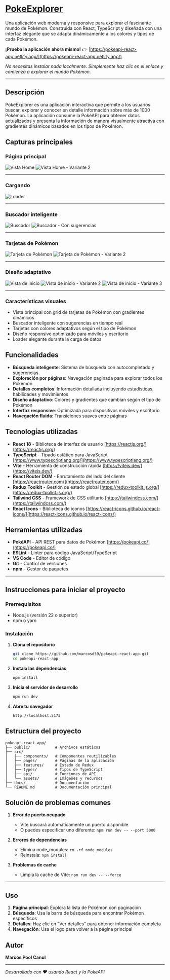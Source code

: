 # [PokeExplorer](https://pokeapi-react-app.netlify.app/)

Una aplicación web moderna y responsive para explorar el fascinante mundo de Pokémon. Construida con React, TypeScript y diseñada con una interfaz elegante que se adapta dinámicamente a los colores y tipos de cada Pokémon.

**¡Prueba la aplicación ahora mismo!** 👉 [https://pokeapi-react-app.netlify.app/](https://pokeapi-react-app.netlify.app/)

_No necesitas instalar nada localmente. Simplemente haz clic en el enlace y comienza a explorar el mundo Pokémon._

---

## Descripción

PokeExplorer es una aplicación interactiva que permite a los usuarios buscar, explorar y conocer en detalle información sobre más de 1000 Pokémon. La aplicación consume la PokéAPI para obtener datos actualizados y presenta la información de manera visualmente atractiva con gradientes dinámicos basados en los tipos de Pokémon.

## Capturas principales

### Página principal

![Vista Home](src/assets/Home-01.png)
![Vista Home - Variante 2](src/assets/Home-02.png)

---

### Cargando

![Loader](src/assets/Loader-01.png)

---

### Buscador inteligente

![Buscador](src/assets/Buscador-01.png)
![Buscador - Con sugerencias](src/assets/Buscador-02.png)

---

### Tarjetas de Pokémon

![Tarjeta de Pokémon](src/assets/Card-01.png)
![Tarjeta de Pokémon - Variante 2](src/assets/Card-02.png)

---

### Diseño adaptativo

![Vista de inicio](src/assets/Phone-01.png)
![Vista de inicio - Variante 2](src/assets/Phone-02.png)
![Vista de inicio - Variante 3](src/assets/Phone-03.png)

---

### Características visuales

- Vista principal con grid de tarjetas de Pokémon con gradientes dinámicos
- Buscador inteligente con sugerencias en tiempo real
- Tarjetas con colores adaptativos según el tipo de Pokémon
- Diseño responsive optimizado para móviles y escritorio
- Loader elegante durante la carga de datos

## Funcionalidades

- **Búsqueda inteligente**: Sistema de búsqueda con autocompletado y sugerencias
- **Exploración por páginas**: Navegación paginada para explorar todos los Pokémon
- **Detalles completos**: Información detallada incluyendo estadísticas, habilidades y movimientos
- **Diseño adaptativo**: Colores y gradientes que cambian según el tipo de Pokémon
- **Interfaz responsive**: Optimizada para dispositivos móviles y escritorio
- **Navegación fluida**: Transiciones suaves entre páginas

## Tecnologías utilizadas

- **React 18** - Biblioteca de interfaz de usuario [https://reactjs.org/](https://reactjs.org/)
- **TypeScript** - Tipado estático para JavaScript [https://www.typescriptlang.org/](https://www.typescriptlang.org/)
- **Vite** - Herramienta de construcción rápida [https://vitejs.dev/](https://vitejs.dev/)
- **React Router DOM** - Enrutamiento del lado del cliente [https://reactrouter.com/](https://reactrouter.com/)
- **Redux Toolkit** - Gestión de estado global [https://redux-toolkit.js.org/](https://redux-toolkit.js.org/)
- **Tailwind CSS** - Framework de CSS utilitario [https://tailwindcss.com/](https://tailwindcss.com/)
- **React Icons** - Biblioteca de iconos [https://react-icons.github.io/react-icons/](https://react-icons.github.io/react-icons/)

## Herramientas utilizadas

- **PokéAPI** - API REST para datos de Pokémon [https://pokeapi.co/](https://pokeapi.co/)
- **ESLint** - Linter para código JavaScript/TypeScript
- **VS Code** - Editor de código
- **Git** - Control de versiones
- **npm** - Gestor de paquetes

---

## Instrucciones para iniciar el proyecto

### Prerrequisitos

- Node.js (versión 22 o superior)
- npm o yarn

### Instalación

1. **Clona el repositorio**

   ```bash
   git clone https://github.com/marcosd59/pokeapi-react-app.git
   cd pokeapi-react-app
   ```

2. **Instala las dependencias**

   ```bash
   npm install
   ```

3. **Inicia el servidor de desarrollo**

   ```bash
   npm run dev
   ```

4. **Abre tu navegador**

   ```
   http://localhost:5173
   ```

## Estructura del proyecto

```
pokeapi-react-app/
├── public/           # Archivos estáticos
├── src/
│   ├── components/   # Componentes reutilizables
│   ├── pages/        # Páginas de la aplicación
│   ├── features/     # Estado de Redux
│   ├── types/        # Tipos de TypeScript
│   ├── api/          # Funciones de API
│   └── assets/       # Imágenes y recursos
├── docs/             # Documentación
└── README.md         # Documentación principal
```

## Solución de problemas comunes

1. **Error de puerto ocupado**

   - Vite buscará automáticamente un puerto disponible
   - O puedes especificar uno diferente: `npm run dev -- --port 3000`

2. **Errores de dependencias**

   - Elimina node_modules: `rm -rf node_modules`
   - Reinstala: `npm install`

3. **Problemas de cache**
   - Limpia la cache de Vite: `npm run dev -- --force`

---

## Uso

1. **Página principal**: Explora la lista de Pokémon con paginación
2. **Búsqueda**: Usa la barra de búsqueda para encontrar Pokémon específicos
3. **Detalles**: Haz clic en "Ver detalles" para obtener información completa
4. **Navegación**: Usa el logo para volver a la página principal

## Autor

**Marcos Pool Canul**

---

_Desarrollado con ❤️ usando React y la PokéAPI_
